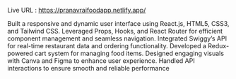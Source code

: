 Live URL : https://pranavraifoodapp.netlify.app/

 Built a responsive and dynamic user interface using React.js,
 HTML5, CSS3, and Tailwind CSS.
 Leveraged Props, Hooks, and React Router for efficient
 component management and seamless navigation.
 Integrated Swiggy’s API for real-time restaurant data and
 ordering functionality.
 Developed a Redux-powered cart system for managing food
 items.
 Designed engaging visuals with Canva and Figma to
 enhance user experience.
 Handled API interactions to ensure smooth and reliable
 performance
